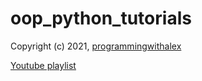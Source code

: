 # oop_python_tutorials

Copyright (c) 2021, [programmingwithalex](https://github.com/programmingwithalex)

[Youtube playlist](https://www.youtube.com/watch?v=vbQIHAqMbfM&list=PL0dOL8Z7pG3K_hc_pa74_-vniZiJp6kAd&index=1)
